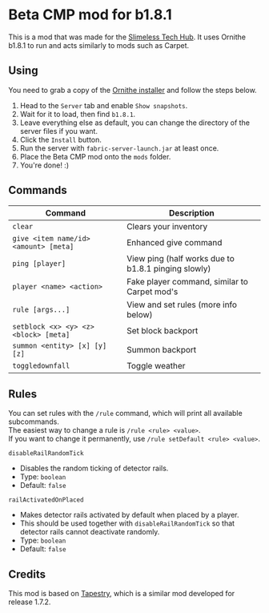 # Beta CMP mod for b1.8.1
This is a mod that was made for the [Slimeless Tech Hub](https://discord.gg/a3JEeAyZR4). It uses Ornithe b1.8.1 to run and acts similarly to mods such as Carpet.

## Using
You need to grab a copy of the [Ornithe installer](https://ornithemc.net/) and follow the steps below.
1. Head to the `Server` tab and enable `Show snapshots`.
2. Wait for it to load, then find `b1.8.1`.
3. Leave everything else as default, you can change the directory of the server files if you want.
4. Click the `Install` button.
5. Run the server with `fabric-server-launch.jar` at least once.
6. Place the Beta CMP mod onto the `mods` folder.
7. You're done! :)

## Commands
| Command                               | Description                                         |
|---------------------------------------|-----------------------------------------------------|
| `clear`                               | Clears your inventory                               |
| `give <item name/id> <amount> [meta]` | Enhanced give command                               |
| `ping [player]`                       | View ping (half works due to b1.8.1 pinging slowly) |
| `player <name> <action>`              | Fake player command, similar to Carpet mod's        |
| `rule [args...]`                      | View and set rules (more info below)                |
| `setblock <x> <y> <z> <block> [meta]` | Set block backport                                  |
| `summon <entity> [x] [y] [z]`         | Summon backport                                     |
| `toggledownfall`                      | Toggle weather                                      |

## Rules
You can set rules with the `/rule` command, which will print all available subcommands.
<br>The easiest way to change a rule is `/rule <rule> <value>`.
<br>If you want to change it permanently, use `/rule setDefault <rule> <value>`.

`disableRailRandomTick`
* Disables the random ticking of detector rails.
* Type: `boolean`
* Default: `false`

`railActivatedOnPlaced`
* Makes detector rails activated by default when placed by a player.
* This should be used together with `disableRailRandomTick` so that detector rails cannot deactivate randomly. 
* Type: `boolean`
* Default: `false`

## Credits
This mod is based on [Tapestry](https://github.com/Nullspace-MC/Tapestry), which is a similar mod developed for release 1.7.2.
